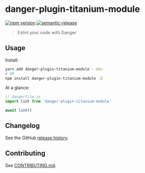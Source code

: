 # danger-plugin-titanium-module

[![npm version](https://badge.fury.io/js/%40seadub%2Fdanger-plugin-titanium-module.svg)](https://badge.fury.io/js/%40seadub%2Fdanger-plugin-titanium-module)
[![semantic-release](https://img.shields.io/badge/%20%20%F0%9F%93%A6%F0%9F%9A%80-semantic--release-e10079.svg)](https://github.com/semantic-release/semantic-release)

> Eslint your code with Danger

## Usage

Install:

```sh
yarn add danger-plugin-titanium-module --dev
# OR
npm install danger-plugin-titanium-module -D
```

At a glance:

```js
// dangerfile.js
import lint from 'danger-plugin-titanium-module'

await lint()
```

## Changelog

See the GitHub [release history](https://github.com/sgtcoolguy/danger-plugin-titanium-module/releases).

## Contributing

See [CONTRIBUTING.md](CONTRIBUTING.md).
